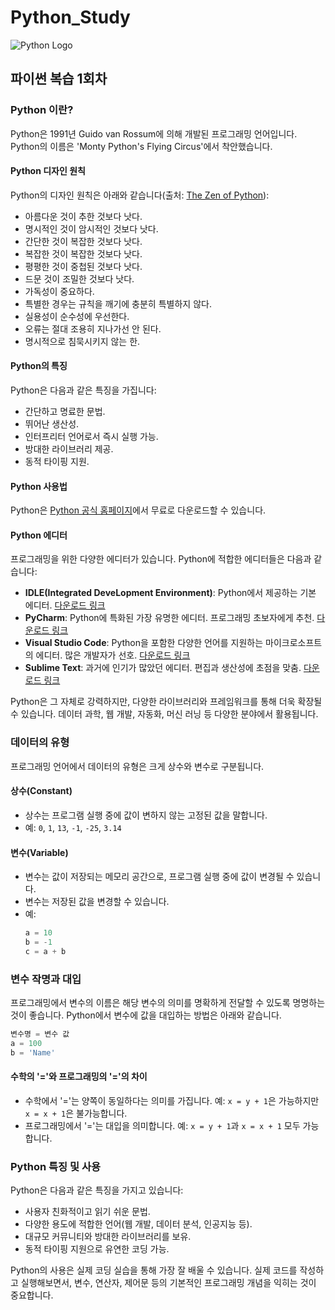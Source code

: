 # Python_Study
![Python Logo](https://i.namu.wiki/i/pHxeJONxIv51qQsN2ac5nX3shPEmiSlKtGVATZXUE22NHGyw9v7_Aqto6aSoCU9ODz3RKtTKCEP0E0OI7TlxMQ.webp)

## 파이썬 복습 1회차
### Python 이란?
Python은 1991년 Guido van Rossum에 의해 개발된 프로그래밍 언어입니다. Python의 이름은 'Monty Python's Flying Circus'에서 착안했습니다.

#### Python 디자인 원칙
Python의 디자인 원칙은 아래와 같습니다(출처: [The Zen of Python](https://peps.python.org/pep-0020/)):

- 아름다운 것이 추한 것보다 낫다.
- 명시적인 것이 암시적인 것보다 낫다.
- 간단한 것이 복잡한 것보다 낫다.
- 복잡한 것이 복잡한 것보다 낫다.
- 평평한 것이 중첩된 것보다 낫다.
- 드문 것이 조밀한 것보다 낫다.
- 가독성이 중요하다.
- 특별한 경우는 규칙을 깨기에 충분히 특별하지 않다.
- 실용성이 순수성에 우선한다.
- 오류는 절대 조용히 지나가선 안 된다.
- 명시적으로 침묵시키지 않는 한.

#### Python의 특징
Python은 다음과 같은 특징을 가집니다:

- 간단하고 명료한 문법.
- 뛰어난 생산성.
- 인터프리터 언어로서 즉시 실행 가능.
- 방대한 라이브러리 제공.
- 동적 타이핑 지원.

#### Python 사용법
Python은 [Python 공식 홈페이지](https://www.python.org/)에서 무료로 다운로드할 수 있습니다.

#### Python 에디터
프로그래밍을 위한 다양한 에디터가 있습니다. Python에 적합한 에디터들은 다음과 같습니다:

- **IDLE(Integrated DeveLopment Environment)**: Python에서 제공하는 기본 에디터. [다운로드 링크](https://www.python.org/)
- **PyCharm**: Python에 특화된 가장 유명한 에디터. 프로그래밍 초보자에게 추천. [다운로드 링크](https://www.jetbrains.com/pycharm/)
- **Visual Studio Code**: Python을 포함한 다양한 언어를 지원하는 마이크로소프트의 에디터. 많은 개발자가 선호. [다운로드 링크](https://code.visualstudio.com/)
- **Sublime Text**: 과거에 인기가 많았던 에디터. 편집과 생산성에 초점을 맞춤. [다운로드 링크](https://www.sublimetext.com/)

Python은 그 자체로 강력하지만, 다양한 라이브러리와 프레임워크를 통해 더욱 확장될 수 있습니다. 데이터 과학, 웹 개발, 자동화, 머신 러닝 등 다양한 분야에서 활용됩니다.

### 데이터의 유형
프로그래밍 언어에서 데이터의 유형은 크게 상수와 변수로 구분됩니다.

#### 상수(Constant)
- 상수는 프로그램 실행 중에 값이 변하지 않는 고정된 값을 말합니다.
- 예: `0`, `1`, `13`, `-1`, `-25`, `3.14`

#### 변수(Variable)
- 변수는 값이 저장되는 메모리 공간으로, 프로그램 실행 중에 값이 변경될 수 있습니다.
- 변수는 저장된 값을 변경할 수 있습니다.
- 예:
  ```python
  a = 10
  b = -1
  c = a + b
  ```

### 변수 작명과 대입
프로그래밍에서 변수의 이름은 해당 변수의 의미를 명확하게 전달할 수 있도록 명명하는 것이 좋습니다. Python에서 변수에 값을 대입하는 방법은 아래와 같습니다.

```python
변수명 = 변수 값
a = 100
b = 'Name'
```

#### 수학의 '='와 프로그래밍의 '='의 차이
- 수학에서 '='는 양쪽이 동일하다는 의미를 가집니다. 예: `x = y + 1`은 가능하지만 `x = x + 1`은 불가능합니다.
- 프로그래밍에서 '='는 대입을 의미합니다. 예: `x = y + 1`과 `x = x + 1` 모두 가능합니다.

### Python 특징 및 사용
Python은 다음과 같은 특징을 가지고 있습니다:

- 사용자 친화적이고 읽기 쉬운 문법.
- 다양한 용도에 적합한 언어(웹 개발, 데이터 분석, 인공지능 등).
- 대규모 커뮤니티와 방대한 라이브러리를 보유.
- 동적 타이핑 지원으로 유연한 코딩 가능.

Python의 사용은 실제 코딩 실습을 통해 가장 잘 배울 수 있습니다. 실제 코드를 작성하고 실행해보면서, 변수, 연산자, 제어문 등의 기본적인 프로그래밍 개념을 익히는 것이 중요합니다.
